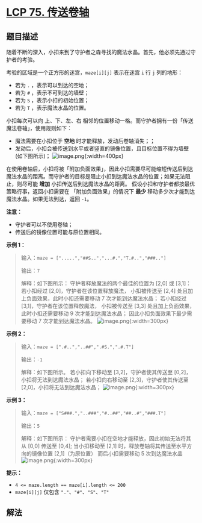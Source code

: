 # [LCP 75. 传送卷轴](https://leetcode.cn/problems/rdmXM7)

## 题目描述

<!-- 这里写题目描述 -->

随着不断的深入，小扣来到了守护者之森寻找的魔法水晶。首先，他必须先通过守护者的考验。

考验的区域是一个正方形的迷宫，`maze[i][j]` 表示在迷宫 `i` 行 `j` 列的地形：

-   若为 `.` ，表示可以到达的空地；
-   若为 `#` ，表示不可到达的墙壁；
-   若为 `S` ，表示小扣的初始位置；
-   若为 `T` ，表示魔法水晶的位置。

小扣每次可以向 上、下、左、右 相邻的位置移动一格。而守护者拥有一份「传送魔法卷轴」，使用规则如下：

-   魔法需要在小扣位于 **空地** 时才能释放，发动后卷轴消失；；
-   发动后，小扣会被传送到水平或者竖直的镜像位置，且目标位置不得为墙壁(如下图所示)；
    ![image.png](https://fastly.jsdelivr.net/gh/doocs/leetcode@main/lcp/LCP%2075.%20%E4%BC%A0%E9%80%81%E5%8D%B7%E8%BD%B4/images/1681789509-wTekFu-image.png){:width=400px}

在使用卷轴后，小扣将被「附加负面效果」，因此小扣需要尽可能缩短传送后到达魔法水晶的距离。而守护者的目标是阻止小扣到达魔法水晶的位置；如果无法阻止，则尽可能 **增加** 小扣传送后到达魔法水晶的距离。
假设小扣和守护者都按最优策略行事，返回小扣需要在 「附加负面效果」的情况下 **最少** 移动多少次才能到达魔法水晶。如果无法到达，返回 `-1`。

**注意：**

-   守护者可以不使用卷轴；
-   传送后的镜像位置可能与原位置相同。

**示例 1：**

> 输入：`maze = [".....","##S..","...#.","T.#..","###.."]`
>
> 输出：`7`
>
> 解释：如下图所示：
> 守护者释放魔法的两个最佳的位置为 [2,0] 或 [3,1]：
> 若小扣经过 [2,0]，守护者在该位置释放魔法，
> 小扣被传送至 [2,4] 处且加上负面效果，此时小扣还需要移动 7 次才能到达魔法水晶；
> 若小扣经过 [3,1]，守护者在该位置释放魔法，
> 小扣被传送至 [3,3] 处且加上负面效果，此时小扣还需要移动 9 次才能到达魔法水晶；
> 因此小扣负面效果下最少需要移动 7 次才能到达魔法水晶。
> ![image.png](https://fastly.jsdelivr.net/gh/doocs/leetcode@main/lcp/LCP%2075.%20%E4%BC%A0%E9%80%81%E5%8D%B7%E8%BD%B4/images/1681714676-gksEMT-image.png){:width=300px}

**示例 2：**

> 输入：`maze = [".#..","..##",".#S.",".#.T"]`
>
> 输出：`-1`
>
> 解释：如下图所示。
> 若小扣向下移动至 [3,2]，守护者使其传送至 [0,2]，小扣将无法到达魔法水晶；
> 若小扣向右移动至 [2,3]，守护者使其传送至 [2,0]，小扣将无法到达魔法水晶；
> ![image.png](https://fastly.jsdelivr.net/gh/doocs/leetcode@main/lcp/LCP%2075.%20%E4%BC%A0%E9%80%81%E5%8D%B7%E8%BD%B4/images/1681714693-LsxKAh-image.png){:width=300px}

**示例 3：**

> 输入：`maze = ["S###.","..###","#..##","##..#","###.T"]`
>
> 输出：`5`
>
> 解释：如下图所示：
> 守护者需要小扣在空地才能释放，因此初始无法将其从 [0,0] 传送至 [0,4];
> 当小扣移动至 [2,1] 时，释放卷轴将其传送至水平方向的镜像位置 [2,1]（为原位置）
> 而后小扣需要移动 5 次到达魔法水晶
> ![image.png](https://fastly.jsdelivr.net/gh/doocs/leetcode@main/lcp/LCP%2075.%20%E4%BC%A0%E9%80%81%E5%8D%B7%E8%BD%B4/images/1681800985-KrSdru-image.png){:width=300px}

**提示：**

-   `4 <= maze.length == maze[i].length <= 200`
-   `maze[i][j]` 仅包含 `"."`、`"#"`、`"S"`、`"T"`

## 解法

<!-- end -->
